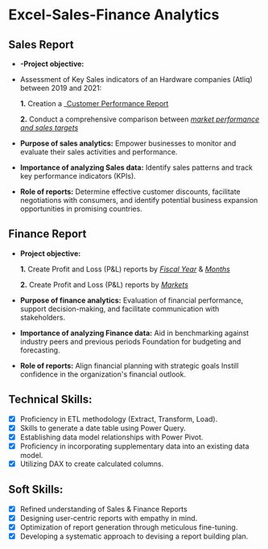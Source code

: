 # Excel-Sales-Finance Analytics
## Sales Report

- **-Project objective:**
-  Assessment of Key Sales indicators of an Hardware companies (Atliq) between 2019 and 2021:

    **1.** Creation a _[Customer Performance Report](https://github.com/ABR-data/Excel-Sales-Finance-Analytics/blob/main/Customer%20Performance%20Report.pdf)
   
    **2.** Conduct a comprehensive comparison between _[market performance and sales targets](https://github.com/SnehaJainapur/Excel-Sales-Analytics/blob/main/Market%20Performance%20vs%20Target%20Report.pdf)_

- **Purpose of sales analytics:** Empower businesses to monitor and evaluate their sales activities and performance.

- **Importance of analyzing Sales data:** Identify sales patterns and track key performance indicators (KPIs).

- **Role of reports:** Determine effective customer discounts, facilitate negotiations with consumers, and identify potential business expansion opportunities in promising countries.


## Finance Report

- **Project objective:**
  

    **1.** Create Profit and Loss (P&L) reports by _[Fiscal Year](https://github.com/SnehaJainapur/Excel-Sales-Analytics/blob/main/P%20%26%20L%20Statement%20By%20Fiscal%20Years.pdf)_ & _[Months](https://github.com/SnehaJainapur/Excel-Sales-Analytics/blob/main/P%20%26%20L%20Statement%20By%20Fiscal%20Months.pdf)_ 

   **2.** Create Profit and Loss (P&L) reports by _[Markets](https://github.com/SnehaJainapur/Excel-Sales-Analytics/blob/main/P%20%26%20L%20Statement%20By%20Markets.pdf)_

- **Purpose of finance analytics:** Evaluation of financial performance, support decision-making, and facilitate communication with stakeholders.

- **Importance of analyzing Finance data:** Aid in benchmarking against industry peers and previous periods Foundation for budgeting and forecasting.

- **Role of reports:** Align financial planning with strategic goals Instill confidence in the organization's financial outlook.


## Technical Skills:
- [x]	Proficiency in ETL methodology (Extract, Transform, Load).
- [x]	Skills to generate a date table using Power Query.
- [x]	Establishing data model relationships with Power Pivot.
- [x]	Proficiency in incorporating supplementary data into an existing data model.
- [x]	Utilizing DAX to create calculated columns.

## Soft Skills:
- [x]	Refined understanding of Sales & Finance Reports
- [x]	Designing user-centric reports with empathy in mind.
- [x]	Optimization of report generation through meticulous fine-tuning.
- [x]	Developing a systematic approach to devising a report building plan.
